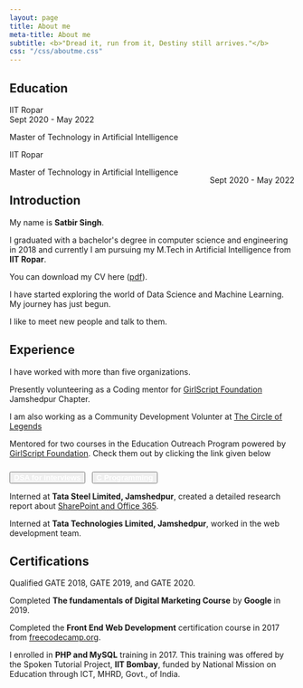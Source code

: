 ```yaml
---
layout: page
title: About me
meta-title: About me
subtitle: <b>"Dread it, run from it, Destiny still arrives."</b>
css: "/css/aboutme.css"
---
```

<div id="aboutme-section">
	
<h2> Education </h2>

<div>
<div class="left">IIT Ropar</div>
<div class="right">Sept 2020 - May 2022</div>
</div>
	
<p> Master of Technology in Artificial Intelligence </p>
	
<p> IIT Ropar </p>  <p style="float:right;"> Sept 2020 - May 2022 </p> 
<p> Master of Technology in Artificial Intelligence </p>
		
<h2> Introduction </h2>

<p class="about-text">
  <span class="fa fa-star about-icon"></span>
  My name is <b>Satbir Singh</b>. 
</p>

<p class="about-text">
  <span class="fa fa-graduation-cap about-icon"></span>
	I graduated with a bachelor's degree in computer science and engineering in 2018 and currently I am pursuing my M.Tech in Artificial Intelligence from <b>IIT Ropar</b>.
</p>

<p class="about-text">
  <span class="fa fa-file-text-o about-icon"></span>
  You can download my CV here (<a href="/files/Resume.pdf">pdf</a>).
</p>

<p class="about-text">
  <span class="fa fa-code about-icon"></span>
  I  have started exploring the world of Data Science and Machine Learning. My journey has just begun.   
</p>

<p class="about-text">
  <span class="fa fa-heart about-icon"></span>
  I like to meet new people and talk to them.
</p>

<h2> Experience </h2>

<p class="about-text">
  <span class="fa fa-briefcase about-icon"></span>
	I have worked with more than five organizations. 
</p>

<p class="about-text">
  <span class="fa fa-briefcase about-icon"></span>
	Presently volunteering as a Coding mentor for <a href="https://www.girlscript.tech/home">GirlScript Foundation</a> Jamshedpur Chapter.
</p>

<p class="about-text">
  <span class="fa fa-briefcase about-icon"></span>
	I am also working as a Community Development Volunter at <a href="https://www.tcol2020.com">The Circle of Legends</a> 
</p>

<p class="about-text">
  <span class="fa fa-briefcase about-icon"></span>
	Mentored for two courses in the Education Outreach Program powered by <a href="https://www.girlscript.tech/home">GirlScript Foundation</a>. Check them out by clicking the link given below
</p>

<p class="about-text">
	<button class="btn btn-sm btn-info" style="margin-top: 10px;" >
		<a href="https://py93.github.io/DSA-for-Interviews-GirlScript-EOP/" style="color: white;">
			<b>DSA for interviews</b>
		</a>
	</button>
	&nbsp;
	<button class="btn btn-sm btn-info" style="margin-top: 10px;" >
		<a href="https://ribtas007.github.io/GS-EOP-C-programming/" style="color: white;" >
			<b>C Programming</b>
		</a>
	</button>
</p>


<p class="about-text">
  <span class="fa fa-briefcase about-icon"></span>
  Interned at <b>Tata Steel Limited, Jamshedpur</b>, created a detailed research report about <a href="https://ribtas007.github.io/SharePoint-and-Office-365/">SharePoint and Office 365</a>.
</p>

<p class="about-text">
  <span class="fa fa-briefcase about-icon"></span>
  Interned at <b>Tata Technologies Limited, Jamshedpur</b>, worked in the web development team.
</p>

<h2> Certifications </h2>
	
<p class="about-text">
  <span class="fa fa-star about-icon"></span>
   Qualified GATE 2018, GATE 2019, and GATE 2020.   
</p> 

<p class="about-text">
  <span class="fa fa-code about-icon"></span>
	Completed <b>The fundamentals of Digital Marketing Course</b> by <b>Google</b> in 2019.
</p>

<p class="about-text">
  <span class="fa fa-code about-icon"></span>
	Completed the <b>Front End Web Development</b> certification course in 2017 from <a href="https://www.freecodecamp.org/">freecodecamp.org</a>.
</p>

<p class="about-text">
  <span class="fa fa-code about-icon"></span>
	I enrolled in <b>PHP and MySQL</b> training in 2017. This training was offered by the Spoken Tutorial Project, <b>IIT Bombay</b>, funded by National Mission on Education through ICT, MHRD, Govt., of India.
</p>



</div>
